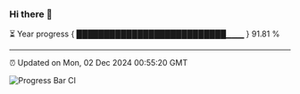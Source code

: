 ### Hi there 👋

⏳ Year progress { ███████████████████████████▁▁▁ } 91.81 %

---

⏰ Updated on Mon, 02 Dec 2024 00:55:20 GMT

![Progress Bar CI](https://github.com/Shyam-Makwana/GitHub-Actions-Demo/workflows/Progress%20Bar%20CI/badge.svg)
